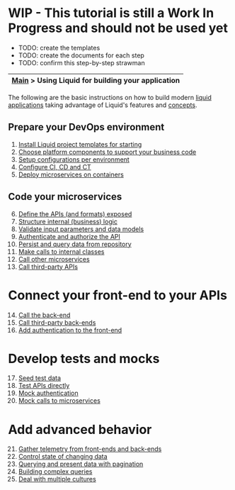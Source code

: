 # WIP - This tutorial is still a Work In Progress and should not be used yet
 - TODO: create the templates
 - TODO: create the documents for each step
 - TODO: confirm this step-by-step strawman


| [Main](About-Liquid.md) > Using Liquid for building your application |
|----|

The following are the basic instructions on how to build modern [liquid applications](About-Liquid-Applications.md) taking advantage of Liquid's features and [concepts](Key-Concepts.md).

## Prepare your DevOps environment
1. [Install Liquid project templates for starting](Install-project-templates.md)
1. [Choose platform components to support your business code](Choose-platform-components.md)
1. [Setup configurations per environment](Set-up-configurations-per-environment.md)
1. [Configure CI, CD and CT](Configure-CI-CD-and-CT.md) 
1. [Deploy microservices on containers](Deploy-microservices.md)

## Code your microservices
6. [Define the APIs (and formats) exposed](Define-the-APIs.md) 
1. [Structure internal (business) logic](Structure-internal-logic.md)
1. [Validate input parameters and data models](Validate-input-and-data.md)
1. [Authenticate and authorize the API](Secure-the-APIs.md)
1. [Persist and query data from repository](Persist-and-query-data.md)
1. [Make calls to internal classes](Make-internal-calls.md)
1. [Call other microservices ](Call-other-microservices.md)
1. [Call third-party APIs](Call-third-party-APIs.md)

# Connect your front-end to your APIs
14. [Call the back-end](Calling-the-back-end.md)
1. [Call third-party back-ends](Call-third-party-back-ends.md)
1. [Add authentication to the front-end](Add-authentication-to-the-front-end.md)

# Develop tests and mocks
17. [Seed test data](Seeding-test-data.md)
1. [Test APIs directly](Test-APIs-directly.md)
1. [Mock authentication](Mock-authentication.md)
1. [Mock calls to microservices](Mock-calls-to-microservices.md)

# Add advanced behavior 
21. [Gather telemetry from front-ends and back-ends](Gather-telemetry.md)
1. [Control state of changing data](Control-state-of-changing-data.md)
1. [Querying and present data with pagination](Querying-data-with-pagination.md)
1. [Building complex queries](Building-complex-queries.md)
1. [Deal with multiple cultures](Deal-with-multiple-cultures.md)
